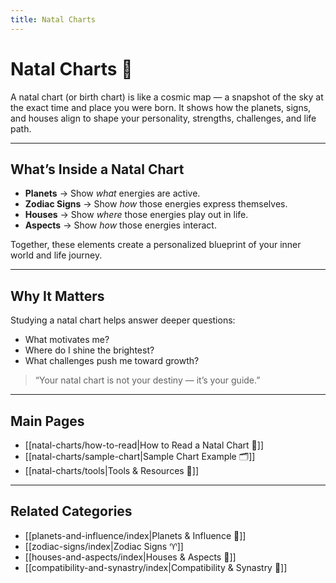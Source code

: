 ```yaml
---
title: Natal Charts
---
```

# Natal Charts 🧭  

A natal chart (or birth chart) is like a cosmic map — a snapshot of the sky at the exact time and place you were born. It shows how the planets, signs, and houses align to shape your personality, strengths, challenges, and life path.  

---

## What’s Inside a Natal Chart
- **Planets** → Show *what* energies are active.  
- **Zodiac Signs** → Show *how* those energies express themselves.  
- **Houses** → Show *where* those energies play out in life.  
- **Aspects** → Show *how* those energies interact.  

Together, these elements create a personalized blueprint of your inner world and life journey.  

---

## Why It Matters
Studying a natal chart helps answer deeper questions:  
- What motivates me?  
- Where do I shine the brightest?  
- What challenges push me toward growth?  

> “Your natal chart is not your destiny — it’s your guide.”  

---

## Main Pages
- [[natal-charts/how-to-read|How to Read a Natal Chart 📖]]  
- [[natal-charts/sample-chart|Sample Chart Example 🗂]]  
- [[natal-charts/tools|Tools & Resources 🔧]]  

---

## Related Categories
- [[planets-and-influence/index|Planets & Influence 🌌]]  
- [[zodiac-signs/index|Zodiac Signs ♈]]  
- [[houses-and-aspects/index|Houses & Aspects 🏡]]  
- [[compatibility-and-synastry/index|Compatibility & Synastry 💞]]  
